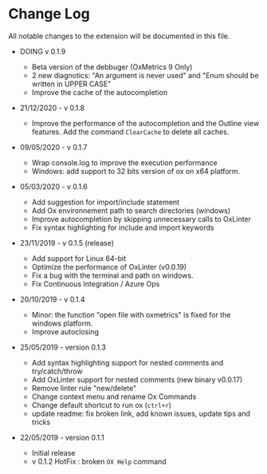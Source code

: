 # Change Log
All notable changes to the extension will be documented in this file.
- DOING v 0.1.9
   - Beta version of the debbuger (OxMetrics 9 Only)
   - 2 new diagnotics: "An argument is never used" and "Enum should be written in UPPER CASE"
   - Improve the cache of the autocompletion

-  21/12/2020 - v 0.1.8
   - Improve the performance of the autocompletion and the Outline view features. Add the command `ClearCache` to delete all caches. 

-  09/05/2020 - v 0.1.7
    - Wrap console.log to improve the execution performance
    - Windows: add support to 32 bits version of ox on x64 platform.

-  05/03/2020 - v 0.1.6
    - Add suggestion for import/include statement
    - Add Ox environnement path to search directories (windows)
    - Improve autocompletion by skipping unnecessary calls to OxLinter
    - Fix syntax highlighting for include and import keywords
 
- 23/11/2019 - v 0.1.5 (release)
    - Add support for Linux 64-bit 
    - Optimize the performance of OxLinter (v0.0.19)
    - Fix a bug with the terminal and path on windows. 
    - Fix Continuous Integration / Azure Ops
    
- 20/10/2019 - v 0.1.4
    - Minor: the function "open file with oxmetrics" is fixed for the windows platform.
    - Improve autoclosing

- 25/05/2019 - version 0.1.3
    - Add syntax highlighting support for nested comments and try/catch/throw
    - Add OxLinter support for nested comments (new binary v0.0.17)
    - Remove linter rule "new/delete"
    - Change context menu and rename Ox Commands
    - Change default shortcut to run ox (`ctrl+r`)
    - update readme: fix broken link, add known issues, update tips and tricks

- 22/05/2019 - version 0.1.1
    - Initial release
    - v 0.1.2 HotFix : broken `OX Help` command
 